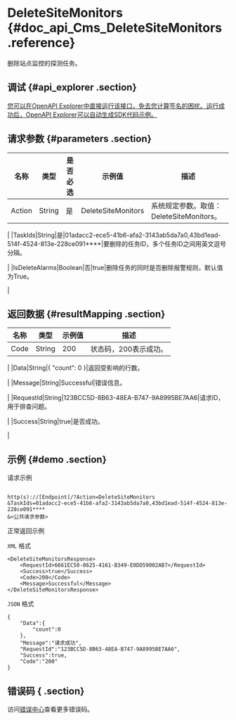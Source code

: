 # DeleteSiteMonitors {#doc_api_Cms_DeleteSiteMonitors .reference}

删除站点监控的探测任务。

## 调试 {#api_explorer .section}

[您可以在OpenAPI Explorer中直接运行该接口，免去您计算签名的困扰。运行成功后，OpenAPI Explorer可以自动生成SDK代码示例。](https://api.aliyun.com/#product=Cms&api=DeleteSiteMonitors&type=RPC&version=2019-01-01)

## 请求参数 {#parameters .section}

|名称|类型|是否必选|示例值|描述|
|--|--|----|---|--|
|Action|String|是|DeleteSiteMonitors|系统规定参数。取值：DeleteSiteMonitors。

 |
|TaskIds|String|是|01adacc2-ece5-41b6-afa2-3143ab5da7a0,43bd1ead-514f-4524-813e-228ce091\*\*\*\*|要删除的任务ID，多个任务ID之间用英文逗号分隔。

 |
|IsDeleteAlarms|Boolean|否|true|删除任务的同时是否删除报警规则，默认值为True。

 |

## 返回数据 {#resultMapping .section}

|名称|类型|示例值|描述|
|--|--|---|--|
|Code|String|200|状态码，200表示成功。

 |
|Data|String|\{ "count": 0 \}|返回受影响的行数。

 |
|Message|String|Successful|错误信息。

 |
|RequestId|String|123BCC5D-8B63-48EA-B747-9A8995BE7AA6|请求ID，用于排查问题。

 |
|Success|String|true|是否成功。

 |

## 示例 {#demo .section}

请求示例

``` {#request_demo}

http(s)://[Endpoint]/?Action=DeleteSiteMonitors
&TaskIds=01adacc2-ece5-41b6-afa2-3143ab5da7a0,43bd1ead-514f-4524-813e-228ce091****
&<公共请求参数>

```

正常返回示例

`XML` 格式

``` {#xml_return_success_demo}
<DeleteSiteMonitorsResponse>
    <RequestId>6661EC50-8625-4161-B349-E0DD59002AB7</RequestId>
    <Success>true</Success>
    <Code>200</Code>
    <Message>Successful</Message>
</DeleteSiteMonitorsResponse>
```

`JSON` 格式

``` {#json_return_success_demo}
{
	"Data":{
		"count":0
	},
	"Message":"请求成功",
	"RequestId":"123BCC5D-8B63-48EA-B747-9A8995BE7AA6",
	"Success":true,
	"Code":"200"
}
```

## 错误码 { .section}

访问[错误中心](https://error-center.aliyun.com/status/product/Cms)查看更多错误码。

